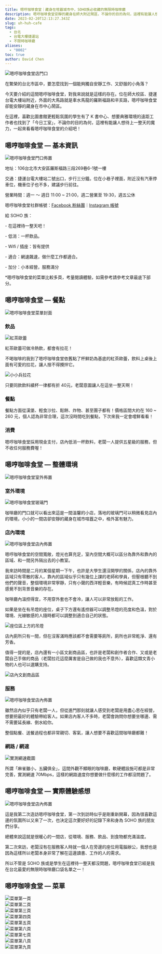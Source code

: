 ```yaml
---
title: 嗯哼咖啡食堂｜藏身在喧囂城市中，SOHO族必收藏的無限時咖啡廳
description: 嗯哼咖啡食堂安靜的藏身在師大附近鬧區，不論你的目的為何，這裡有能讓人想待上一整天的魔力，是 SOHO 族必收藏的口袋名單咖啡廳！
date: 2023-02-20T12:13:27.343Z
slug: uh-huh-cafe
tags:
  - 台北
  - 台電大樓捷運站
  - 不限時咖啡廳
aliases:
  - "0002"
toc: true
author: David Chen
---
```

![嗯哼咖啡食堂店門口](https://lh4.googleusercontent.com/AGTey7OrcXknak6W-DbuD-sNEudcfCeiPWFQnhpHmIk1qvLT2Dsqb3IqrAq_KUZeYCcw8rpW-5g7k4cUKupSl2AD9Uzqxr0MnbhRMLH8l25hlQLzDM6qmylxeHuNTX1qWUWHJNUHbdiJkOUcZfLC4VI "嗯哼咖啡食堂店門口")

在繁榮的台北市區中，要怎麼找到一個能夠獨自安靜工作、又舒服的小角落？

今天要介紹的這間嗯哼咖啡食堂，對我來說就是這樣的存在。位在師大校區、捷運台電大樓站附近，外面的大馬路就是車水馬龍的羅斯福路和辛亥路，嗯哼咖啡食堂卻能安靜的藏身在市中心鬧區。

在這裡，喜歡比圖書館更輕鬆氛圍的學生有了 K 書中心、想要典雅環境的遠距工作者也找到了「今日工室」，不論你的目的為何，這裡有能讓人想待上一整天的魔力，一起來看看嗯哼咖啡食堂的介紹吧！

## 嗯哼咖啡食堂 — 基本資訊

![嗯哼咖啡食堂門口佈置](https://lh6.googleusercontent.com/WlOvgpdtYLTzum5p1potFpRjYPcZ0zhM-SnZ0Hpbrf4o55iQHjlt46blhUOalAcuK6qVaC2aSzVZqTpjQJvwW2dj_sOR4uYq8LlesLmskZ1WTkjAdyBv9lXSQa7a51iXtcVdp1Syfoj_w1u__brf8-0 "嗯哼咖啡食堂門口佈置")

地址：106台北市大安區羅斯福路三段269巷6-1號一樓

交通：捷運台電大樓站二號出口，步行三分鐘。位在小巷子裡面，附近沒有汽車停車位，機車位子也不多，建議步行前往。

營業時間：週一 ～ 週日 11:00 ~ 21:00，週二營業至 19:30，週五公休

嗯哼咖啡食堂社群帳號：[Facebook 粉絲團](https://www.facebook.com/life031673)｜[Instagram 帳號](https://www.instagram.com/life031673/)

給 SOHO 族：

\- 在這裡待一整天吧！

\- 低消：一杯飲品。

\- Wifi / 插座：皆有提供

\- 適合：網速飆速，做什麼工作都適合。

\- 加分：小本經營，服務滿分

\*嗯哼咖啡食堂的菜單比較多頁，考量閱讀體驗，如需參考請參考文章最底下部分。

## 嗯哼咖啡食堂 — 餐點

![嗯哼咖啡食堂菜單封面](https://lh5.googleusercontent.com/ZGUDWqEhp9EXfIRAwIv23x9wFW0viyyp6zjIky7pdioidXf1qDuWC62Vd0zKpG1ucYSkTgOjwtN7hmv37uR2YwuikD16WC4R_XdiSc-8DGW_clbpcvvym7aTYgTQ1MA6bkmVii6hKRID2QJZO3lsU-g "嗯哼咖啡食堂菜單封面")

### 飲品

![紅茶歐蕾](https://lh5.googleusercontent.com/ItqhLQJwfBViGvVa2XT8AItG5MVgAh28a9ofeq2XFUXdOP1VfxeW4YqFaQxyY35mjv72E9bkm3MTz86B8P5uQES0MTQK3Q4NdstC9nUDhWSR-ARn4WttCHml-dTmoi4DjRlzCw8jo-Ddo0mpYDgYLY0 "紅茶歐蕾 150元")

紅茶歐蕾可做冷熱飲，都會有拉花！

不喝咖啡的我到了嗯哼咖啡食堂依舊點了杯鮮奶為基底的紅茶歐蕾，飲料上桌後上面有可愛的拉花，讓人捨不得攪拌它。

![小小兵拉花](https://lh5.googleusercontent.com/sJ2l_N-PtmtawcIdM0HpkDEg04FVYi9Wi5v_1uNdpG3jeNKGaSl3JD64NJlnC_DHH0MsLBJXEYl8j87zLUFBhP8q51rgsUzCzfkq0gswDovl5wy92RnbUKQu3ZODiWb2gbjFPjTFXvfMYQjqKOXvD1Y "小小兵拉花")

只要同款飲料續杯一律都有折 40元，老闆意圖讓人在這坐一整天啊！

### 餐點

餐點方面從漢堡、輕食沙拉、鬆餅、炸物、甚至團子都有！價格區間大約在 160 ~ 260 元，個人認為非常合理，這次沒時間吃到餐點，下次來我一定會嚐鮮看看！

### 消費

嗯哼咖啡食堂採用現金支付，店內低消一杯飲料，老闆一人提供五星級的服務，但不收任何服務費喔！

## 嗯哼咖啡食堂 — 整體環境

![嗯哼咖啡食堂室外佈置](https://lh3.googleusercontent.com/OsXwgvgLwF6QI9UeeYThqZMXA38-xgY2ri7tKOjoHP8UJrZ6rME6JxSMgG0AxqIlAvFemqzy7Kfdl9EngtCzcfLpf1zB1v_VrkSrbwrMCYI9gobU_pWRPkb9mw0z2bzeHEBk9xcApB13AJo8Ea-bIGY "嗯哼咖啡食堂室外佈置")

### 室外環境

![嗯哼咖啡食堂玻璃門](https://lh4.googleusercontent.com/QUkJLQLFW_gHf22r2m6t1fg-tRNHWwOMtwBu1G9CXOle15Bww0-cBrllI2qkHW9BOv6vRR04gtxK21KhyndoBmH8UVs-XkIHbOK09ciU0LeOihj_iDAfCacbAHbiQpNmHoHPZLjo0q5l2lKRIUWuNoM "嗯哼咖啡食堂玻璃門")

咖啡廳的門口就可以看出來這是一間溫馨的小店，落地的玻璃門可以稍微看見店內的環境，小小的一間店卻安靜的藏身在城市喧囂之中，格外富有魅力。

### 店內環境

![嗯哼咖啡食堂店內佈置](https://lh4.googleusercontent.com/N9TK5BivHwAr6ZkacOzk1e-yGUGImx_fAQOdgRXEKW0R-KxZDT-wT1R0jtJ6G5y1n2-xASFvYaKoAP4Dznugtpq2LVTkbJHwnbrGJJAE8DQEDeEwooD-hTqPXHGbvleTqAVN4KWDIFg7pJf7IAmu3IM "嗯哼咖啡食堂店內佈置")

嗯哼咖啡食堂的空間寬敞，燈光也算充足，室內空間大概可以區分為靠外和靠內的區域、和一間另外隔出去的小教室。

我來訪時間是二月的某個星期一下午，也許是大學生還沒開學的關係，店內的靠外區域只有零散的客人，靠內的區域似乎只有幾位上課的老師和學員，但壓根聽不到他們的聲音，整個環境非常寧靜，只有小聲的西洋輕音樂，有時候認真工作時甚至感覺不到背景音樂的存在。

咖啡廳內溫控得宜，不用穿外套也不會冷，讓人可以非常放鬆的工作。

如果是坐在有吊燈的座位，桌子下方還有遙控器可以調整吊燈的亮度和色溫，對於環境、光線敏感的人隨時都可以調整到適合自己的狀態。

![座位區上方的吊燈](https://lh4.googleusercontent.com/oWQhgVtyJoyT55_QgVlrnOQHjIYoQDLYjA7BwGw3AsLRBuYfGTncazhwUzQ6uiwa8RhZtCiwT6bx0xrQMcENvnFiaOZjJZdYSquFnDikbL6RdhELpE1zwoyW92dVv7rcgm-y4K-W1Y8uJbGUgMvI-gs "座位區上方的吊燈")

店內廁所只有一間，但在沒客滿時應該都不會需要等廁所，廁所也非常乾淨、還有芳香。

值得一提的是，店內還有一小區文創商品區，也許是老闆和創作者合作、又或是老闆自己手做的商品（老闆拉花這麼厲害是自己做的我也不意外），喜歡這類文青小物的人也可以選購支持。

![店內文創商品區](https://lh3.googleusercontent.com/zBIxRUvhXDoTemSGlxm6uWvJ2FuXvPy2TXtC-MaH5TATkY-sZIWKKnAxfWoZudtcd6Kq8-8q_082O3qMHvR0b5mMnkmPk9ZA_k98sAL_MnfRNTT3X2wgrt8L9YGnQ6ioAaqvhZvs7IwVS_F4nrnSFy0 "店內文創商品區")

### 服務

![嗯哼咖啡食堂店內佈置](https://lh6.googleusercontent.com/LdGYfJxw2V1GDErEZIE0Fv9cmasZuPp9SoxzcNgAgbaYn1Isof-NypmocrTVjYiG1sNcX86DAFVMrXmcy5V_eYhnfSOwtWRO7vB9D_7BUIsOA2r-ml7StL35YazEu-CeqA0uPLZL9S6lBdgc5cNxc4M "嗯哼咖啡食堂店內佈置")

雖然店內似乎只有老闆一人，但從進門那刻就讓人感受到老闆是用盡心思在經營，想要把最好的體驗帶給客人。如果店內客人不多時，老闆會詢問你想要坐哪邊、需不需要延長線、倒水給你。

整個點餐、送餐過程也都非常親切、客氣，讓人想要不喜歡這間咖啡廳都難！

### 網路 / 網速

![實測網速截圖](https://lh5.googleusercontent.com/wIkRJZTb0KvPRjuB4WnHoqhbOnUjNmNbfsQL9P0nKs0Ab3WglDSAXsfbyk4IzacZg_xo6eHngzPNb86HSS1MmNFVhaCE9eozodfb0YtHoduENz7OTUl-koiXUuxTPNiUmcKRet4gHlsEP3mSv2C50rM "實測網速截圖")

所謂「麻雀雖小，五臟俱全」，這間外觀不顯眼的咖啡廳，軟硬體設施可都是非常完善，實測網速 70Mbps，這樣的網路速度你想要做什麼樣的工作都沒問題了。

## 嗯哼咖啡食堂 — 實際體驗感想

![嗯哼咖啡食堂店內佈置](https://lh3.googleusercontent.com/jW7Kzs2-b5NQYYSkvq7efPlfFBA-a9E2IHo0bzY8T81W74flxTVa1nwSy7LZwELyhKiZ8A3K6IWQPM9TJy6GcZTPMFgrXxB23IFwuRSYJhKR_CWmJ8immikrOm0flilftKGRinb9soC8A5fo3Kpm3cw "嗯哼咖啡食堂店內佈置")

這是我第二次造訪嗯哼咖啡食堂，第一次到訪時似乎是剛重新開幕，因為很喜歡這邊的氛圍所以又來了一次，也決定這次要好好的記錄下來和身為 SOHO 族的朋友們分享。

總體來說這就是很暖心的一間店，從環境、服務、飲品、到食物都充滿溫度。

第二次來訪，老闆沒有在服務客人時就一個人在旁邊的座位用電腦辦公，我想也是因為這樣所以老闆本身非常了解在這邊讀書、工作的人的需求。

所以不管是 SOHO 族或是學生在這裡待一整天都沒問題，嗯哼咖啡食堂已經是我在台北最愛的無限時咖啡廳口袋名單之一！

## 嗯哼咖啡食堂 — 菜單

<!-- two images in one line syntax -->

<div class="row">
    <div class="col-xs-6 col-md-6"><img src="14.jpg" alt="菜單第一頁" /></div>
    <div class="col-xs-6 col-md-6"><img src="15.jpg" alt="菜單第二頁" /></div>
</div>

<div class="row">
    <div class="col-xs-6 col-md-6"><img src="16.jpg" alt="菜單第三頁" /></div>
    <div class="col-xs-6 col-md-6"><img src="17.jpg" alt="菜單第四頁" /></div>
</div>

<div class="row">
    <div class="col-xs-6 col-md-6"><img src="18.jpg" alt="菜單第五頁" /></div>
    <div class="col-xs-6 col-md-6"><img src="19.jpg" alt="菜單第六頁" /></div>
</div>

<div class="row">
    <div class="col-xs-6 col-md-6"><img src="20.jpg" alt="菜單第七頁" /></div>
    <div class="col-xs-6 col-md-6"><img src="21.jpg" alt="菜單第八頁" /></div>
</div>


<div class="row">
    <div class="col-xs-6 col-md-6"><img src="22.jpg" alt="菜單第九頁" /></div>
</div>